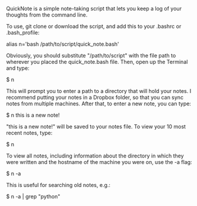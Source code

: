 QuickNote is a simple note-taking script that lets you keep a log of your thoughts from the command line. 

To use, git clone or download the script, and add this to your .bashrc or .bash_profile:

alias n='bash /path/to/script/quick_note.bash'

Obviously, you should substitute "/path/to/script" with the file path to wherever you placed the quick_note.bash file. Then, open up the Terminal and type:

$ n

This will prompt you to enter a path to a directory that will hold your notes. I recommend putting your notes in a Dropbox folder, so that you can sync notes from multiple machines. After that, to enter a new note, you can type:

$ n this is a new note! 

"this is a new note!" will be saved to your notes file. To view your 10 most recent notes, type:

$ n

To view all notes, including information about the directory in which they were written and the hostname of the machine you were on, use the -a flag:

$ n -a

This is useful for searching old notes, e.g.:

$ n -a | grep "python"
 

 
